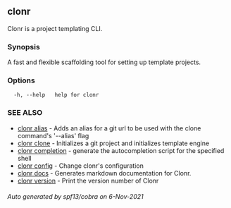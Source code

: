## clonr

Clonr is a project templating CLI.

### Synopsis

A fast and flexible scaffolding tool for setting up template projects.

### Options

```
  -h, --help   help for clonr
```

### SEE ALSO

* [clonr alias](clonr_alias.md)	 - Adds an alias for a git url to be used with the clone command's '--alias' flag
* [clonr clone](clonr_clone.md)	 - Initializes a git project and initializes template engine
* [clonr completion](clonr_completion.md)	 - generate the autocompletion script for the specified shell
* [clonr config](clonr_config.md)	 - Change clonr's configuration
* [clonr docs](clonr_docs.md)	 - Generates markdown documentation for Clonr.
* [clonr version](clonr_version.md)	 - Print the version number of Clonr

###### Auto generated by spf13/cobra on 6-Nov-2021
